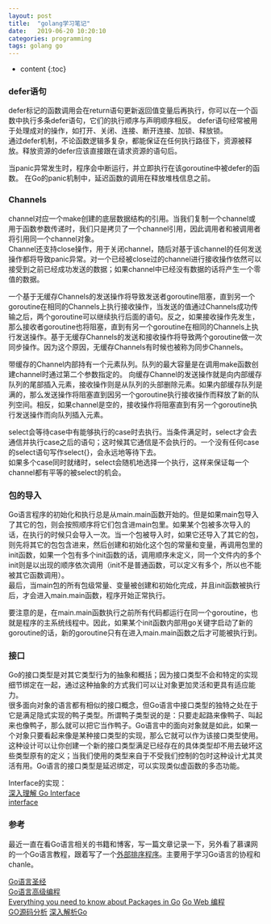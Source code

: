 ```yaml
---
layout: post
title:  "golang学习笔记"
date:   2019-06-20 10:20:10
categories: programming
tags: golang go
---
```


* content
{:toc}

### defer语句

defer标记的函数调用会在return语句更新返回值变量后再执行，你可以在一个函数中执行多条defer语句，它们的执行顺序与声明顺序相反。
defer语句经常被用于处理成对的操作，如打开、关闭、连接、断开连接、加锁、释放锁。  
通过defer机制，不论函数逻辑多复杂，都能保证在任何执行路径下，资源被释放。释放资源的defer应该直接跟在请求资源的语句后。  

当panic异常发生时，程序会中断运行，并立即执行在该goroutine中被defer的函数。
在Go的panic机制中，延迟函数的调用在释放堆栈信息之前。  

### Channels

channel对应一个make创建的底层数据结构的引用。当我们复制一个channel或用于函数参数传递时，我们只是拷贝了一个channel引用，因此调用者和被调用者将引用同一个channel对象。  
Channel还支持close操作，用于关闭channel，随后对基于该channel的任何发送操作都将导致panic异常。对一个已经被close过的channel进行接收操作依然可以接受到之前已经成功发送的数据；如果channel中已经没有数据的话将产生一个零值的数据。  

一个基于无缓存Channels的发送操作将导致发送者goroutine阻塞，直到另一个goroutine在相同的Channels上执行接收操作，当发送的值通过Channels成功传输之后，两个goroutine可以继续执行后面的语句。反之，如果接收操作先发生，那么接收者goroutine也将阻塞，直到有另一个goroutine在相同的Channels上执行发送操作。基于无缓存Channels的发送和接收操作将导致两个goroutine做一次同步操作。因为这个原因，无缓存Channels有时候也被称为同步Channels。  

带缓存的Channel内部持有一个元素队列。队列的最大容量是在调用make函数创建channel时通过第二个参数指定的。
向缓存Channel的发送操作就是向内部缓存队列的尾部插入元素，接收操作则是从队列的头部删除元素。如果内部缓存队列是满的，那么发送操作将阻塞直到因另一个goroutine执行接收操作而释放了新的队列空间。相反，如果channel是空的，接收操作将阻塞直到有另一个goroutine执行发送操作而向队列插入元素。  

select会等待case中有能够执行的case时去执行。当条件满足时，select才会去通信并执行case之后的语句；这时候其它通信是不会执行的。一个没有任何case的select语句写作select{}，会永远地等待下去。  
如果多个case同时就绪时，select会随机地选择一个执行，这样来保证每一个channel都有平等的被select的机会。

### 包的导入

Go语言程序的初始化和执行总是从main.main函数开始的。但是如果main包导入了其它的包，则会按照顺序将它们包含进main包里。如果某个包被多次导入的话，在执行的时候只会导入一次。当一个包被导入时，如果它还导入了其它的包，则先将其它的包包含进来，然后创建和初始化这个包的常量和变量，再调用包里的init函数，如果一个包有多个init函数的话，调用顺序未定义，同一个文件内的多个init则是以出现的顺序依次调用（init不是普通函数，可以定义有多个，所以也不能被其它函数调用）。  
最后，当main包的所有包级常量、变量被创建和初始化完成，并且init函数被执行后，才会进入main.main函数，程序开始正常执行。  

要注意的是，在main.main函数执行之前所有代码都运行在同一个goroutine，也就是程序的主系统线程中。因此，如果某个init函数内部用go关键字启动了新的goroutine的话，新的goroutine只有在进入main.main函数之后才可能被执行到。  

### 接口

Go的接口类型是对其它类型行为的抽象和概括；因为接口类型不会和特定的实现细节绑定在一起，通过这种抽象的方式我们可以让对象更加灵活和更具有适应能力。  
很多面向对象的语言都有相似的接口概念，但Go语言中接口类型的独特之处在于它是满足隐式实现的鸭子类型。所谓鸭子类型说的是：只要走起路来像鸭子、叫起来也像鸭子，那么就可以把它当作鸭子。Go语言中的面向对象就是如此，如果一个对象只要看起来像是某种接口类型的实现，那么它就可以作为该接口类型使用。  
这种设计可以让你创建一个新的接口类型满足已经存在的具体类型却不用去破坏这些类型原有的定义；当我们使用的类型来自于不受我们控制的包时这种设计尤其灵活有用。Go语言的接口类型是延迟绑定，可以实现类似虚函数的多态功能。

Interface的实现：  
[深入理解 Go Interface](http://legendtkl.com/2017/06/12/understanding-golang-interface/)  
[interface](https://tiancaiamao.gitbooks.io/go-internals/content/zh/07.2.html)

### 参考

最近一直在看Go语言相关的书籍和博客，写一篇文章记录一下，另外看了慕课网的一个Go语言教程，跟着写了一个[外部排序程序](https://github.com/Cxd2014/ProgramTool/blob/master/go_sort.go)。主要用于学习Go语言的协程和chanle。

[Go语言圣经](https://docs.hacknode.org/gopl-zh/index.html)  
[Go语言高级编程](https://chai2010.gitbooks.io/advanced-go-programming-book/content/)  
[Everything you need to know about Packages in Go](https://medium.com/rungo/everything-you-need-to-know-about-packages-in-go-b8bac62b74cc)
[Go Web 编程](https://github.com/astaxie/build-web-application-with-golang/tree/master/zh)  
[GO源码分析](http://legendtkl.com/categories/golang/)
[深入解析Go](https://tiancaiamao.gitbooks.io/go-internals/content/zh/01.0.html)


